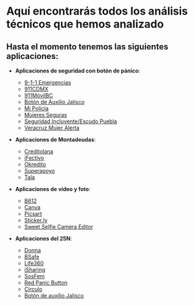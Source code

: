 # Aquí encontrarás todos los análisis técnicos que hemos analizado

## Hasta el momento tenemos las siguientes aplicaciones:
- **Aplicaciones de seguridad con botón de pánico**:
    - [9-1-1 Emergencias](https://docs.datavoros.org/01-apps-de-seguridad/9-1-1Emergencias/911emergencias/)
    - [911CDMX](https://docs.datavoros.org/01-apps-de-seguridad/911CDMX/911cdmx/) 
    - [911MóvilBC](https://docs.datavoros.org/01-apps-de-seguridad/911MovilBC/911movilbc/)
    - [Botón de Auxilio Jalisco](https://docs.datavoros.org/01-apps-de-seguridad/boton-auxilio-jalisco/boton-de-auxilio-jalisco/)
    - [Mi Policía](https://docs.datavoros.org/01-apps-de-seguridad/mi-policia/mi-policia/)
    - [Mujeres Seguras](https://docs.datavoros.org/01-apps-de-seguridad/mujeres-seguras/mujeres-seguras/)
    - [Seguridad Incluyente/Escudo Puebla](https://docs.datavoros.org/01-apps-de-seguridad/seguridad-incluyente-escudo-puebla/seguridad-incluyente-escudo-puebla/)
    - [Veracruz Mujer Alerta](https://docs.datavoros.org/01-apps-de-seguridad/mujer-alerta-veracruz/mujer-alerta-veracruz/)
- **Aplicaciones de Montadeudas**:
    - [Creditolana](https://docs.datavoros.org/03-apps-de-montadeudas/creditolana/creditolana/)
    - [iFectivo](https://docs.datavoros.org/03-apps-de-montadeudas/ifectivo/ifectivo/)
    - [Okredito](https://docs.datavoros.org/03-apps-de-montadeudas/okredito/okredito/)
    - [Superapoyo](https://docs.datavoros.org/03-apps-de-montadeudas/superapoyo/superapoyo/)
    - [Tala](https://docs.datavoros.org/03-apps-de-montadeudas/tala/tala/)
 - **Aplicaciones de vídeo y foto**:
    - [B612](https://github.com/Socialtic/datavoros/blob/main/docs/02-apps-de-video-y-foto/b612/B612)
    - [Canva](https://github.com/Socialtic/datavoros/blob/main/docs/02-apps-de-video-y-foto/canva/canva)
    - [Picsart](https://github.com/Socialtic/datavoros/blob/main/docs/02-apps-de-video-y-foto/picsart/picsart)
    - [Sticker.ly](https://github.com/Socialtic/datavoros/blob/main/docs/02-apps-de-video-y-foto/stickerly/stickerly)
    - [Sweet Selfie Camera Editor](https://github.com/Socialtic/datavoros/blob/main/docs/02-apps-de-video-y-foto/sweetselfie-camera-editor/sweetselfie)
     
- **Aplicaciones del 25N**:
    - [Donna](https://docs.datavoros.org/04-apps-de-25n/donna/donna/)
    - [BSafe](https://docs.datavoros.org/04-apps-de-25n/bsafe/bsafe/)
    - [Life360](https://docs.datavoros.org/04-apps-de-25n/life360/life360/)
    - [iSharing](https://docs.datavoros.org/04-apps-de-25n/isharing/isharing/)
    - [SosFem](https://docs.datavoros.org/04-apps-de-25n/sosfem/sosfem/)
    - [Red Panic Button](https://docs.datavoros.org/04-apps-de-25n/red-panic-button/red_panic_button/)
    - [Círculo](https://docs.datavoros.org/04-apps-de-25n/circulo/circulo/)
    - [Botón de auxilio Jalisco](https://docs.datavoros.org/04-apps-de-25n/boton-auxilio-escudo-urbano/boton-auxilio-escudo-urbano/)